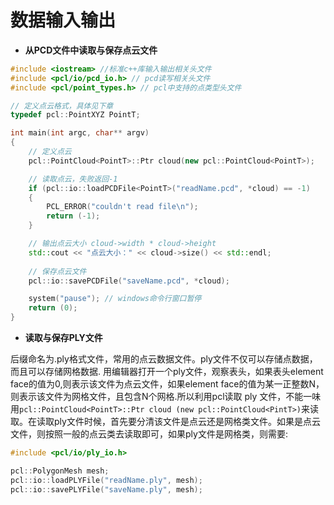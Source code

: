 # 数据输入输出

* **从PCD文件中读取与保存点云文件**

```cpp
#include <iostream> //标准c++库输入输出相关头文件
#include <pcl/io/pcd_io.h> // pcd读写相关头文件
#include <pcl/point_types.h> // pcl中支持的点类型头文件

// 定义点云格式，具体见下章
typedef pcl::PointXYZ PointT;

int main(int argc, char** argv)
{
	// 定义点云
	pcl::PointCloud<PointT>::Ptr cloud(new pcl::PointCloud<PointT>);

	// 读取点云，失败返回-1
	if (pcl::io::loadPCDFile<PointT>("readName.pcd", *cloud) == -1)
	{
		PCL_ERROR("couldn't read file\n");
		return (-1);
	}

	// 输出点云大小 cloud->width * cloud->height
	std::cout << "点云大小：" << cloud->size() << std::endl; 
	
	// 保存点云文件
	pcl::io::savePCDFile("saveName.pcd", *cloud);

	system("pause"); // windows命令行窗口暂停
	return (0);
}

```

* **读取与保存PLY文件**

后缀命名为.ply格式文件，常用的点云数据文件。ply文件不仅可以存储点数据，而且可以存储网格数据. 用编辑器打开一个ply文件，观察表头，如果表头element face的值为0,则表示该文件为点云文件，如果element face的值为某一正整数N，则表示该文件为网格文件，且包含N个网格.所以利用pcl读取 ply 文件，不能一味用`pcl::PointCloud<PointT>::Ptr cloud (new pcl::PointCloud<PintT>)`来读取。在读取ply文件时候，首先要分清该文件是点云还是网格类文件。如果是点云文件，则按照一般的点云类去读取即可，如果ply文件是网格类，则需要:

```cpp
#include <pcl/io/ply_io.h>

pcl::PolygonMesh mesh;
pcl::io::loadPLYFile("readName.ply", mesh);
pcl::io::savePLYFile("saveName.ply", mesh);

```
